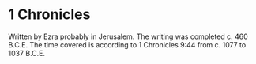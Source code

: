 # 1 Chronicles

Written by Ezra probably in Jerusalem. The writing was completed c. 460 B.C.E. The time covered is according to 1 Chronicles 9:44 from c. 1077 to 1037 B.C.E.
